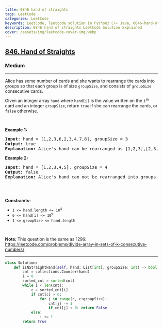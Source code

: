 ```yaml
---
title: 0846 hand of straights
tags: LeetCode
categories: LeetCode
keywords: LeetCode, leetcode solution in Python3 C++ Java, 0846-hand-of-straights solution
description: 0846 hand of straights LeetCode Solution Explained
cover: /assets/img/leetcode-cover-img.webp
---
```



<h2><a href="https://leetcode.com/problems/hand-of-straights/">846. Hand of Straights</a></h2><h3>Medium</h3><hr><div><p>Alice has some number of cards and she wants to rearrange the cards into groups so that each group is of size <code>groupSize</code>, and consists of <code>groupSize</code> consecutive cards.</p>

<p>Given an integer array <code>hand</code> where <code>hand[i]</code> is the value written on the <code>i<sup>th</sup></code> card and an integer <code>groupSize</code>, return <code>true</code> if she can rearrange the cards, or <code>false</code> otherwise.</p>

<p>&nbsp;</p>
<p><strong class="example">Example 1:</strong></p>

<pre><strong>Input:</strong> hand = [1,2,3,6,2,3,4,7,8], groupSize = 3
<strong>Output:</strong> true
<strong>Explanation:</strong> Alice's hand can be rearranged as [1,2,3],[2,3,4],[6,7,8]
</pre>

<p><strong class="example">Example 2:</strong></p>

<pre><strong>Input:</strong> hand = [1,2,3,4,5], groupSize = 4
<strong>Output:</strong> false
<strong>Explanation:</strong> Alice's hand can not be rearranged into groups of 4.

</pre>

<p>&nbsp;</p>
<p><strong>Constraints:</strong></p>

<ul>
	<li><code>1 &lt;= hand.length &lt;= 10<sup>4</sup></code></li>
	<li><code>0 &lt;= hand[i] &lt;= 10<sup>9</sup></code></li>
	<li><code>1 &lt;= groupSize &lt;= hand.length</code></li>
</ul>

<p>&nbsp;</p>
<p><strong>Note:</strong> This question is the same as 1296: <a href="https://leetcode.com/problems/divide-array-in-sets-of-k-consecutive-numbers/" target="_blank">https://leetcode.com/problems/divide-array-in-sets-of-k-consecutive-numbers/</a></p>
</div>

---




```python
class Solution:
    def isNStraightHand(self, hand: List[int], groupSize: int) -> bool:
        cnt = collections.Counter(hand)
        i = 0
        sorted_cnt = sorted(cnt)
        while i < len(cnt):
            c = sorted_cnt[i]
            if cnt[c] > 0:
                for j in range(c, c+groupSize):
                    cnt[j] -= 1
                    if cnt[j] < 0: return False
            else:
                i += 1
        return True
```
